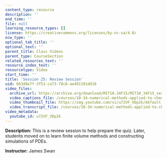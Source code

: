 ```yaml
---
content_type: resource
description: ''
end_time: ''
file: null
learning_resource_types: []
license: https://creativecommons.org/licenses/by-nc-sa/4.0/
ocw_type: ''
optional_tab_title: ''
optional_text: ''
parent_title: Class Videos
parent_type: CourseSection
related_resources_text: ''
resource_index_text: ''
resourcetype: Video
start_time: ''
title: 'Session 25: Review Session'
uid: 663d8e7f-3f51-ca73-78c8-ae491191dd10
video_files:
  archive_url: https://archive.org/download/MIT10.34F15/MIT10_34F15_ses25_300k.mp4
  video_captions_file: /courses/10-34-numerical-methods-applied-to-chemical-engineering-fall-2015/04b4fad1778c5b3487c39b175465bcf9_u72VF_VDp2k.vtt
  video_thumbnail_file: https://img.youtube.com/vi/u72VF_VDp2k/default.jpg
  video_transcript_file: /courses/10-34-numerical-methods-applied-to-chemical-engineering-fall-2015/002f527b28ed600f79fff62fcdbc29b1_u72VF_VDp2k.pdf
video_metadata:
  youtube_id: u72VF_VDp2k
---
```


**Description:** This is a review session to help prepare the quiz. Later, students moved on to learn finite volume methods and constructing simulations of PDEs.

**Instructor:** James Swan

